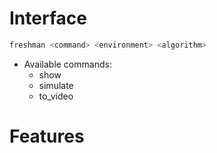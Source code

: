 # Interface

```sh
freshman <command> <environment> <algorithm>
```
- Available commands:
    - show
    - simulate
    - to_video

# Features

